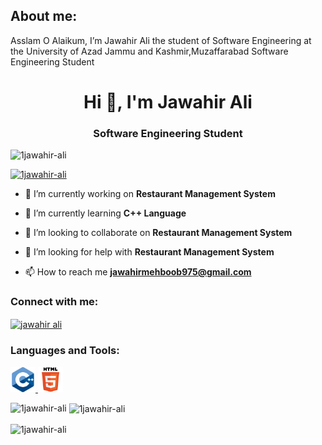 ## About me: 
 Asslam O Alaikum, I’m Jawahir Ali the student of Software Engineering at the University of Azad Jammu and Kashmir,Muzaffarabad 
 Software Engineering Student

<h1 align="center">Hi 👋, I'm Jawahir Ali</h1>
<h3 align="center">Software Engineering Student</h3>

<p align="left"> <img src="https://komarev.com/ghpvc/?username=1jawahir-ali&label=Profile%20views&color=0e75b6&style=flat" alt="1jawahir-ali" /> </p>

<p align="left"> <a href="https://github.com/ryo-ma/github-profile-trophy"><img src="https://github-profile-trophy.vercel.app/?username=1jawahir-ali" alt="1jawahir-ali" /></a> </p>

- 🔭 I’m currently working on **Restaurant Management System**

- 🌱 I’m currently learning **C++ Language**

- 👯 I’m looking to collaborate on **Restaurant Management System**

- 🤝 I’m looking for help with **Restaurant Management System**

- 📫 How to reach me **jawahirmehboob975@gmail.com**

<h3 align="left">Connect with me:</h3>
<p align="left">
<a href="https://linkedin.com/in/jawahir ali" target="blank"><img align="center" src="https://raw.githubusercontent.com/rahuldkjain/github-profile-readme-generator/master/src/images/icons/Social/linked-in-alt.svg" alt="jawahir ali" height="30" width="40" /></a>
</p>

<h3 align="left">Languages and Tools:</h3>
<p align="left"> <a href="https://www.w3schools.com/cpp/" target="_blank" rel="noreferrer"> <img src="https://raw.githubusercontent.com/devicons/devicon/master/icons/cplusplus/cplusplus-original.svg" alt="cplusplus" width="40" height="40"/> </a> <a href="https://www.w3.org/html/" target="_blank" rel="noreferrer"> <img src="https://raw.githubusercontent.com/devicons/devicon/master/icons/html5/html5-original-wordmark.svg" alt="html5" width="40" height="40"/> </a> </p>

<p><img align="left" src="https://github-readme-stats.vercel.app/api/top-langs?username=1jawahir-ali&show_icons=true&locale=en&layout=compact" alt="1jawahir-ali" /></p>

<p>&nbsp;<img align="center" src="https://github-readme-stats.vercel.app/api?username=1jawahir-ali&show_icons=true&locale=en" alt="1jawahir-ali" /></p>

<p><img align="center" src="https://github-readme-streak-stats.herokuapp.com/?user=1jawahir-ali&" alt="1jawahir-ali" /></p>


<!--- 🌱 I’m currently learning the Software Engineering 
- 💞️ I’m looking to collaborate on ...
- 📫 How to reach me ...
- 😄 Pronouns: ...
- ⚡ Fun fact: ...
- --->

<!---
1Jawahir-Ali/1Jawahir-Ali is a ✨ special ✨ repository because its `README.md` (this file) appears on your GitHub profile.
You can click the Preview link to take a look at your changes.
--->
